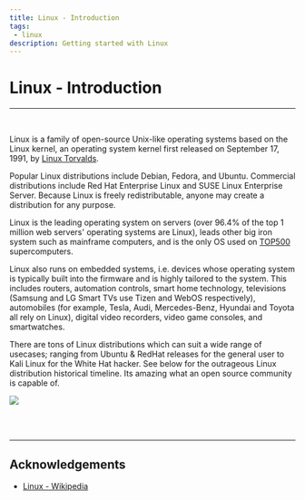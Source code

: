 ```yaml
---
title: Linux - Introduction
tags: 
 - linux
description: Getting started with Linux
---
```


# Linux - Introduction
---
<br>

Linux is a family of open-source Unix-like operating systems based on the Linux kernel, an operating system kernel first released on September 17, 1991, by <a href="https://en.wikipedia.org/wiki/Linus_Torvalds" target="_blank">Linux Torvalds</a>. 

Popular Linux distributions include Debian, Fedora, and Ubuntu. Commercial distributions include Red Hat Enterprise Linux and SUSE Linux Enterprise Server. Because Linux is freely redistributable, anyone may create a distribution for any purpose. 

Linux is the leading operating system on servers (over 96.4% of the top 1 million web servers' operating systems are Linux), leads other big iron system such as mainframe computers, and is the only OS used on <a href="https://en.wikipedia.org/wiki/TOP500" target="_blank">TOP500</a> supercomputers. 

Linux also runs on embedded systems, i.e. devices whose operating system is typically built into the firmware and is highly tailored to the system. This includes routers, automation controls, smart home technology, televisions (Samsung and LG Smart TVs use Tizen and WebOS respectively), automobiles (for example, Tesla, Audi, Mercedes-Benz, Hyundai and Toyota all rely on Linux), digital video recorders, video game consoles, and smartwatches. 


There are tons of Linux distributions which can suit a wide range of usecases; ranging from Ubuntu & RedHat releases for the general user to Kali Linux for the White Hat hacker. See below for the outrageous Linux distribution historical timeline. Its amazing what an open source community is capable of.

![](static/linux_distribution_timeline.svg)



<br><br>

---

## Acknowledgements

- <a href="https://en.wikipedia.org/wiki/Linux" target="_blank">Linux - Wikipedia</a>